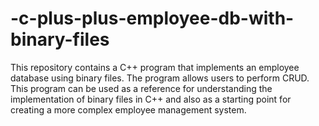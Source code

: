 # -c-plus-plus-employee-db-with-binary-files
This repository contains a C++ program that implements an employee database using binary files. The program allows users to perform CRUD. This program can be used as a reference for understanding the implementation of binary files in C++ and also as a starting point for creating a more complex employee management system.
